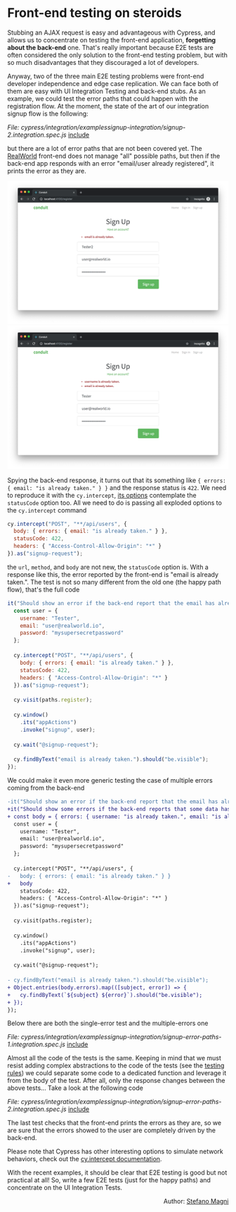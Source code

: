 # Front-end testing on steroids

Stubbing an AJAX request is easy and advantageous with Cypress, and allows us to concentrate on testing the front-end application, **forgetting about the back-end** one. That's really important because E2E tests are often considered the only solution to the front-end testing problem, but with so much disadvantages that they discouraged a lot of developers.

Anyway, two of the three main E2E testing problems were front-end developer independence and edge case replication. We can face both of them are easy with UI Integration Testing and back-end stubs. As an example, we could test the error paths that could happen with the registration flow. At the moment, the state of the art of our integration signup flow is the following:

<i>File: cypress/integration/examplessignup-integration/signup-2.integration.spec.js</i>
[include](../cypress/integration/examples/signup-integration/signup-2.integration.spec.js)

but there are a lot of error paths that are not been covered yet. The [RealWorld](the-realworld-project.md) front-end does not manage "all" possible paths, but then if the back-end app responds with an error "email/user already registered", it prints the error as they are.

![email already used](../assets/images/front-end-testing-on-steroids/error-path-1.png)
![email and username already used](../assets/images/front-end-testing-on-steroids/error-path-2.png)

Spying the back-end response, it turns out that its something like `{ errors: { email: "is already taken." } }` and the response status is `422`. We need to reproduce it with the `cy.intercept`, [its options](https://docs.cypress.io/api/commands/intercept.html#Arguments) contemplate the `statusCode` option too. All we need to do is passing all exploded options to the `cy.intercept` command

```javascript
cy.intercept("POST", "**/api/users", {
  body: { errors: { email: "is already taken." } },
  statusCode: 422,
  headers: { "Access-Control-Allow-Origin": "*" }
}).as("signup-request");
```

the `url`, `method`, and `body` are not new, the `statusCode` option is. With a response like this, the error reported by the front-end is "email is already taken.". The test is not so many different from the old one (the happy path flow), that's the full code

```javascript
it("Should show an error if the back-end report that the email has already been used", () => {
  const user = {
    username: "Tester",
    email: "user@realworld.io",
    password: "mysupersecretpassword"
  };

  cy.intercept("POST", "**/api/users", {
    body: { errors: { email: "is already taken." } },
    statusCode: 422,
    headers: { "Access-Control-Allow-Origin": "*" }
  }).as("signup-request");

  cy.visit(paths.register);

  cy.window()
    .its("appActions")
    .invoke("signup", user);

  cy.wait("@signup-request");

  cy.findByText("email is already taken.").should("be.visible");
});
```

We could make it even more generic testing the case of multiple errors coming from the back-end

```diff
-it("Should show an error if the back-end report that the email has already been used", () => {
+it("Should show some errors if the back-end reports that some data has already been used", () => {
+ const body = { errors: { username: "is already taken.", email: "is already taken." } };
  const user = {
    username: "Tester",
    email: "user@realworld.io",
    password: "mysupersecretpassword"
  };

  cy.intercept("POST", "**/api/users", {
-   body: { errors: { email: "is already taken." } }
+   body
    statusCode: 422,
    headers: { "Access-Control-Allow-Origin": "*" }
  }).as("signup-request");

  cy.visit(paths.register);

  cy.window()
    .its("appActions")
    .invoke("signup", user);

  cy.wait("@signup-request");

- cy.findByText("email is already taken.").should("be.visible");
+ Object.entries(body.errors).map(([subject, error]) => {
+   cy.findByText(`${subject} ${error}`).should("be.visible");
+ });
});
```

Below there are both the single-error test and the multiple-errors one

<i>File: cypress/integration/examplessignup-integration/signup-error-paths-1.integration.spec.js</i>
[include](../cypress/integration/examples/signup-integration/signup-error-paths-1.integration.spec.js)

Almost all the code of the tests is the same. Keeping in mind that we must resist adding complex abstractions to the code of the tests (see the [testing rules](testing-rules.md#dry)) we could separate some code to a dedicated function and leverage it from the body of the test. After all, only the response changes between the above tests... Take a look at the following code

<i>File: cypress/integration/examplessignup-integration/signup-error-paths-2.integration.spec.js</i>
[include](../cypress/integration/examples/signup-integration/signup-error-paths-2.integration.spec.js)

The last test checks that the front-end prints the errors as they are, so we are sure that the errors showed to the user are completely driven by the back-end.

Please note that Cypress has other interesting options to simulate network behaviors, check out the [cy.intercept documentation](https://docs.cypress.io/api/commands/intercept.html#Arguments).

With the recent examples, it should be clear that E2E testing is good but not practical at all! So, write a few E2E tests (just for the happy paths) and concentrate on the UI Integration Tests.

<p style='text-align: right;'>Author: <a href="about-us.md#stefano-magni">Stefano Magni</a></p>
